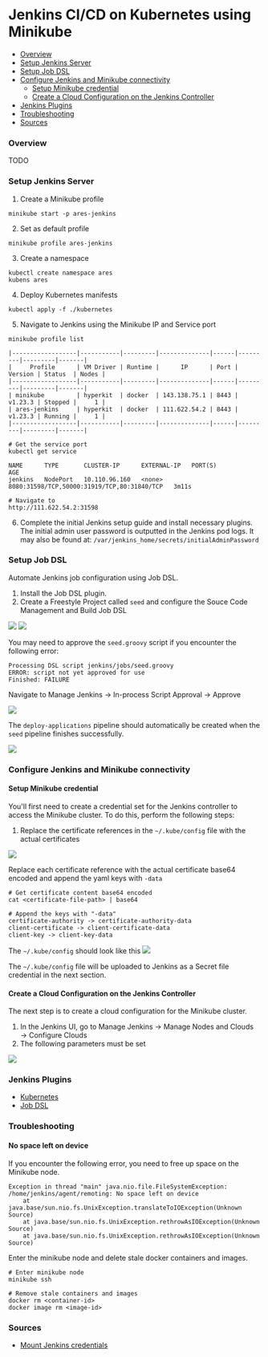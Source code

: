 # Jenkins CI/CD on Kubernetes using Minikube

* [Overview](#overview)
* [Setup Jenkins Server](#setup-jenkins-server)
* [Setup Job DSL](#setup-job-dsl)
* [Configure Jenkins and Minikube connectivity](#configure-jenkins-and-minikube-connectivity)
  * [Setup Minikube credential](#setup-minikube-credential)
  * [Create a Cloud Configuration on the Jenkins Controller](#create-a-cloud-configuration-on-the-jenkins-controllergits)
* [Jenkins Plugins](#jenkins-plugins)
* [Troubleshooting](#troubleshooting)
* [Sources](#sources)

### Overview

TODO

### Setup Jenkins Server

1. Create a Minikube profile
```shell
minikube start -p ares-jenkins
```
2. Set as default profile
```shell
minikube profile ares-jenkins
```
3. Create a namespace 
```shell
kubectl create namespace ares
kubens ares
```
4. Deploy Kubernetes manifests
```shell
kubectl apply -f ./kubernetes
```
5. Navigate to Jenkins using the Minikube IP and Service port
```shell
minikube profile list

|------------------|-----------|---------|--------------|------|---------|---------|-------|
|     Profile      | VM Driver | Runtime |      IP      | Port | Version | Status  | Nodes |
|------------------|-----------|---------|--------------|------|---------|---------|-------|
| minikube         | hyperkit  | docker  | 143.138.75.1 | 8443 | v1.23.3 | Stopped |     1 |
| ares-jenkins     | hyperkit  | docker  | 111.622.54.2 | 8443 | v1.23.3 | Running |     1 |
|------------------|-----------|---------|--------------|------|---------|---------|-------|

# Get the service port
kubectl get service 

NAME      TYPE       CLUSTER-IP      EXTERNAL-IP   PORT(S)                                       AGE
jenkins   NodePort   10.110.96.160   <none>        8080:31598/TCP,50000:31919/TCP,80:31840/TCP   3m11s

# Navigate to 
http://111.622.54.2:31598
```
6. Complete the initial Jenkins setup guide and install necessary plugins.<br>
The initial admin user password is outputted in the Jenkins pod logs.
It may also be found at: `/var/jenkins_home/secrets/initialAdminPassword`

### Setup Job DSL
Automate Jenkins job configuration using Job DSL. 

1. Install the Job DSL plugin. 
2. Create a Freestyle Project called `seed` and configure the Souce Code Management and Build Job DSL

![](resources/jenkins-seed-scm.png)
![](resources/jenkins-seed-build.png)

You may need to approve the `seed.groovy` script if you encounter the following error:
```shell
Processing DSL script jenkins/jobs/seed.groovy
ERROR: script not yet approved for use
Finished: FAILURE
```
Navigate to Manage Jenkins → In-process Script Approval → Approve

![](resources/jenkins-seed-approve.png)

The `deploy-applications` pipeline should automatically be created when the `seed`
pipeline finishes successfully. 

![](resources/jenkins-seed-success.png)

### Configure Jenkins and Minikube connectivity

#### Setup Minikube credential
You'll first need to create a credential set for the Jenkins controller to access the Minikube 
cluster. To do this, perform the following steps: 

1. Replace the certificate references in the `~/.kube/config` file with the actual certificates

![](resources/kube-config-before.png)

Replace each certificate reference with the actual certificate base64 encoded and append 
the yaml keys with `-data`
```shell
# Get certificate content base64 encoded
cat <certificate-file-path> | base64

# Append the keys with "-data"
certificate-authority -> certificate-authority-data
client-certificate -> client-certificate-data
client-key -> client-key-data  
```

The `~/.kube/config` should look like this
![](resources/kube-config-after.png)

The `~/.kube/config` file will be uploaded to Jenkins as a Secret file credential in the next section.

#### Create a Cloud Configuration on the Jenkins Controller
The next step is to create a cloud configuration for the Minikube cluster. 

1. In the Jenkins UI, go to Manage Jenkins → Manage Nodes and Clouds → Configure Clouds
2. The following parameters must be set 

![](resources/jenkins-configure-cloud.png)

### Jenkins Plugins 

* [Kubernetes](https://plugins.jenkins.io/kubernetes/)
* [Job DSL](https://plugins.jenkins.io/job-dsl/)

### Troubleshooting

#### No space left on device
If you encounter the following error, you need to free up space on the Minikube node.
```shell
Exception in thread "main" java.nio.file.FileSystemException: /home/jenkins/agent/remoting: No space left on device
	at java.base/sun.nio.fs.UnixException.translateToIOException(Unknown Source)
	at java.base/sun.nio.fs.UnixException.rethrowAsIOException(Unknown Source)
	at java.base/sun.nio.fs.UnixException.rethrowAsIOException(Unknown Source)
```
Enter the minikube node and delete stale docker containers and images.
```shell
# Enter minikube node
minikube ssh

# Remove stale containers and images
docker rm <container-id>
docker image rm <image-id>
```

### Sources

* [Mount Jenkins credentials](https://stackoverflow.com/questions/65188807/passing-jenkins-secrets-file-to-docker-image-run)
